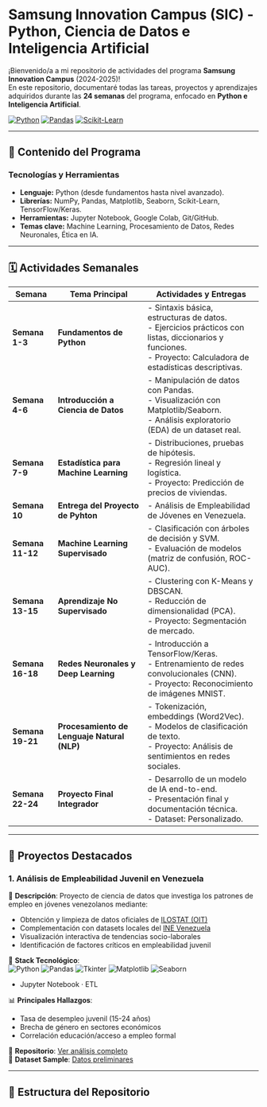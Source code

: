 # Samsung Innovation Campus (SIC) - Python, Ciencia de Datos e Inteligencia Artificial

¡Bienvenido/a a mi repositorio de actividades del programa **Samsung Innovation Campus** (2024-2025)!  
En este repositorio, documentaré todas las tareas, proyectos y aprendizajes adquiridos durante las **24 semanas** del programa, enfocado en **Python e Inteligencia Artificial**.

[![Python](https://img.shields.io/badge/Python-3.10%2B-blue)](https://www.python.org/)
[![Pandas](https://img.shields.io/badge/Pandas-2.0%2B-orange)](https://pandas.pydata.org/)
[![Scikit-Learn](https://img.shields.io/badge/Scikit--Learn-1.2%2B-yellowgreen)](https://scikit-learn.org/)

---

## 📌 Contenido del Programa

### **Tecnologías y Herramientas**
- **Lenguaje:** Python (desde fundamentos hasta nivel avanzado).
- **Librerías:** NumPy, Pandas, Matplotlib, Seaborn, Scikit-Learn, TensorFlow/Keras.
- **Herramientas:** Jupyter Notebook, Google Colab, Git/GitHub.
- **Temas clave:** Machine Learning, Procesamiento de Datos, Redes Neuronales, Ética en IA.

---

## 🗓️ Actividades Semanales

| Semana           | Tema Principal                   | Actividades y Entregas                                                                                                                                        
|------------------|----------------------------------|----------------------------------------------------------------------------------------------------------------------------------------------------------------|
| **Semana 1-3**   | **Fundamentos de Python**        | - Sintaxis básica, estructuras de datos.<br>- Ejercicios prácticos con listas, diccionarios y funciones.<br>- Proyecto: Calculadora de estadísticas descriptivas. 
| **Semana 4-6**   | **Introducción a Ciencia de Datos** | - Manipulación de datos con Pandas.<br>- Visualización con Matplotlib/Seaborn.<br>- Análisis exploratorio (EDA) de un dataset real.
| **Semana 7-9**   | **Estadística para Machine Learning** | - Distribuciones, pruebas de hipótesis.<br>- Regresión lineal y logística.<br>- Proyecto: Predicción de precios de viviendas.
| **Semana 10**    | **Entrega del Proyecto de Pyhton** | - Análisis de Empleabilidad de Jóvenes en Venezuela.
| **Semana 11-12** | **Machine Learning Supervisado** | - Clasificación con árboles de decisión y SVM.<br>- Evaluación de modelos (matriz de confusión, ROC-AUC).
| **Semana 13-15** | **Aprendizaje No Supervisado**   | - Clustering con K-Means y DBSCAN.<br>- Reducción de dimensionalidad (PCA).<br>- Proyecto: Segmentación de mercado.
| **Semana 16-18** | **Redes Neuronales y Deep Learning** | - Introducción a TensorFlow/Keras.<br>- Entrenamiento de redes convolucionales (CNN).<br>- Proyecto: Reconocimiento de imágenes MNIST. 
| **Semana 19-21** | **Procesamiento de Lenguaje Natural (NLP)** | - Tokenización, embeddings (Word2Vec).<br>- Modelos de clasificación de texto.<br>- Proyecto: Análisis de sentimientos en redes sociales.
| **Semana 22-24** | **Proyecto Final Integrador**    | - Desarrollo de un modelo de IA end-to-end.<br>- Presentación final y documentación técnica.<br>- Dataset: Personalizado.

---

## 🚀 Proyectos Destacados

### 1. Análisis de Empleabilidad Juvenil en Venezuela  
📌 **Descripción**: Proyecto de ciencia de datos que investiga los patrones de empleo en jóvenes venezolanos mediante:  
   - Obtención y limpieza de datos oficiales de [ILOSTAT (OIT)](https://ilostat.ilo.org/)  
   - Complementación con datasets locales del [INE Venezuela](http://www.ine.gov.ve/)  
   - Visualización interactiva de tendencias socio-laborales  
   - Identificación de factores críticos en empleabilidad juvenil  

🔧 **Stack Tecnológico**:  
   ![Python](https://img.shields.io/badge/Python-3.10+-blue?logo=python)
   ![Pandas](https://img.shields.io/badge/Pandas-2.0+-orange?logo=pandas)
   ![Tkinter](https://img.shields.io/badge/Tkinter-8.6+-green?logo=python)
   ![Matplotlib](https://img.shields.io/badge/Matplotlib-3.7+-blue?logo=matplotlib)
   ![Seaborn](https://img.shields.io/badge/Seaborn-0.12+-darkblue?logo=seaborn)
   - Jupyter Notebook · ETL  

📊 **Principales Hallazgos**:  
   - Tasa de desempleo juvenil (15-24 años)  
   - Brecha de género en sectores económicos  
   - Correlación educación/acceso a empleo formal  

🔗 **Repositorio**: [Ver análisis completo](https://github.com/d4na3l/empleabilidad-jovenes-VE)  
📂 **Dataset Sample**: [Datos preliminares](https://github.com/d4na3l/empleabilidad-jovenes-VE/tree/main/notebooks)

---

## 📂 Estructura del Repositorio
